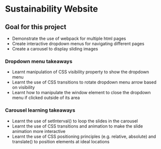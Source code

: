 # Sustainability Website

## Goal for this project
- Demonstrate the use of webpack for multiple html pages
- Create interactive dropdown menus for navigating different pages
- Create a carousel to display sliding images

### Dropdown menu takeaways
- Learnt manipulation of CSS visibility property to show the dropdown menu
- Learnt the use of CSS transitions to rotate dropdown menu arrow based on visibility
- Learnt how to manipulate the window element to close the dropdown menu if clicked outside of its area

### Carousel learning takeaways
- Learnt the use of setInterval() to loop the slides in the carousel
- Learnt the use of CSS transitions and animation to make the slide animation more interactive
- Learnt the use of CSS positioning principles (e.g. relative, absolute) and translate() to position elements at ideal locations
